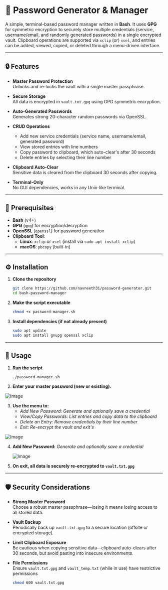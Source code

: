 # 🔐 Password Generator & Manager

A simple, terminal-based password manager written in **Bash**. It uses **GPG** for symmetric encryption to securely store multiple credentials (service, username/email, and randomly generated passwords) in a single encrypted vault. Clipboard operations are supported via `xclip` (or) `xsel`, and entries can be added, viewed, copied, or deleted through a menu-driven interface.

---

## 🔒 Features

- **Master Password Protection**  
  Unlocks and re-locks the vault with a single master passphrase.

- **Secure Storage**  
  All data is encrypted in `vault.txt.gpg` using GPG symmetric encryption.

- **Auto-Generated Passwords**  
  Generates strong 20-character random passwords via OpenSSL.

- **CRUD Operations**
  - Add new service credentials (service name, username/email, generated password)
  - View stored entries with line numbers
  - Copy password to clipboard, which auto-clear's after 30 seconds
  - Delete entries by selecting their line number

- **Clipboard Auto-Clear**  
  Sensitive data is cleared from the clipboard 30 seconds after copying.

- **Terminal-Only**  
  No GUI dependencies, works in any Unix-like terminal.

---

## 🚀 Prerequisites

- **Bash** (v4+)
- **GPG** (`gpg`) for encryption/decryption
- **OpenSSL** (`openssl`) for password generation
- **Clipboard Tool**:
  - **Linux**: `xclip` or `xsel` (install via `sudo apt install xclip`)
  - **macOS**: `pbcopy` (built-in)

---

## ⚙ Installation

1. **Clone the repository**
   ```bash
   git clone https://github.com/navneeth31/password-generator.git
   cd bash-password-manager
   ```
2. **Make the script executable**
   ```bash
   chmod +x password-manager.sh
   ```
3. **Install dependencies (if not already present)**
   ```bash
   sudo apt update
   sudo apt install gnupg openssl xclip
   ```

---

## 🎯 Usage

1. **Run the script**
   ```bash
   ./password-manager.sh
   ```
2. **Enter your master password (new or existing).**

![Image](https://github.com/user-attachments/assets/42267cd4-02e2-4491-b126-848af488fffa)

3. **Use the menu to:**
   - *Add New Password: Generate and optionally save a credential*
   - *View/Copy Passwords: List entries and copy data to the clipboard*
   - *Delete an Entry: Remove credentials by their line number*
   - *Exit: Re-encrypt the vault and exit's*
  
![Image](https://github.com/user-attachments/assets/8fe30293-1c0b-4acc-b024-d914e72c2fd7)

4. **Add New Password:** *Generate and optionally save a credential*

   ![Image](https://github.com/user-attachments/assets/364830bd-48ed-4974-ac0a-50db5da9adf0)
   
6. **On exit, all data is securely re-encrypted to `vault.txt.gpg`**

---

## 🛡 Security Considerations

- **Strong Master Password**  
  Choose a robust master passphrase—losing it means losing access to all stored data.
  
- **Vault Backup**  
  Periodically back up `vault.txt.gpg` to a secure location (offsite or encrypted storage).

- **Limit Clipboard Exposure**  
  Be cautious when copying sensitive data—clipboard auto-clears after 30 seconds, but avoid pasting into insecure environments.

- **File Permissions**  
  Ensure `vault.txt.gpg` and `vault_temp.txt` (while in use) have restrictive permissions
  ```bash
  chmod 600 vault.txt.gpg
  ```
